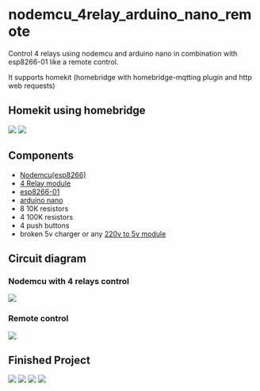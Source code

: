 # nodemcu_4relay_arduino_nano_remote
Control 4 relays using nodemcu and arduino nano in combination with esp8266-01 like a remote control. 

It supports homekit (homebridge with homebridge-mqtting plugin and http web requests)


## Homekit using homebridge
![](img/homekit_app.PNG)
![](img/homebridge4relays.png)

## Components

* [Nodemcu(esp8266)](https://www.aliexpress.com/item/32665100123.html?spm=a2g0o.productlist.0.0.42776da0ida6XS&algo_pvid=8e9df5dc-7034-4056-88be-44a6ae82861a&algo_expid=8e9df5dc-7034-4056-88be-44a6ae82861a-0&btsid=0ab50f0815886721876876938e7633&ws_ab_test=searchweb0_0,searchweb201602_,searchweb201603_)
* [4 Relay module](https://www.aliexpress.com/item/32997387727.html?spm=a2g0o.productlist.0.0.3d9b67d8roEOY7&algo_pvid=91d9827f-60df-435a-a0e0-3897abc01b3d&algo_expid=91d9827f-60df-435a-a0e0-3897abc01b3d-0&btsid=0ab6f83915887361608052318e1946&ws_ab_test=searchweb0_0,searchweb201602_,searchweb201603_)
* [esp8266-01](https://www.aliexpress.com/item/4000505567851.html?spm=a2g0o.productlist.0.0.3e687c65GON72f&algo_pvid=dc6d9c4d-d8df-4026-ae05-5cc4148799ff&algo_expid=dc6d9c4d-d8df-4026-ae05-5cc4148799ff-2&btsid=0ab6f82215887362050591883e23d5&ws_ab_test=searchweb0_0,searchweb201602_,searchweb201603_)
* [arduino nano](https://www.aliexpress.com/item/32866959979.html?spm=a2g0o.productlist.0.0.66bb4442badRpE&algo_pvid=b7d2b08e-e57d-4b40-b798-241149c360bf&algo_expid=b7d2b08e-e57d-4b40-b798-241149c360bf-0&btsid=0ab6fb8315887362515376039e9bd1&ws_ab_test=searchweb0_0,searchweb201602_,searchweb201603_)
* 8 10K resistors
* 4 100K resistors
* 4 push buttons
* broken 5v charger or any [220v to 5v module](https://www.aliexpress.com/item/32853634328.html?spm=a2g0o.productlist.0.0.770b1c57LjdNh6&algo_pvid=cb2aad54-5180-4fc3-99ee-b90d8aadf3dd&algo_expid=cb2aad54-5180-4fc3-99ee-b90d8aadf3dd-0&btsid=0ab6d69515886723154778746e6ce8&ws_ab_test=searchweb0_0,searchweb201602_,searchweb201603_)

## Circuit diagram
### Nodemcu with 4 relays control
![](img/nodemcu4relay.png)
### Remote control
![](img/arduino_nano_esp.png)

## Finished Project
![](img/4.JPG)
![](img/3.JPG)
![](img/2.JPG)
![](img/1.JPG)
